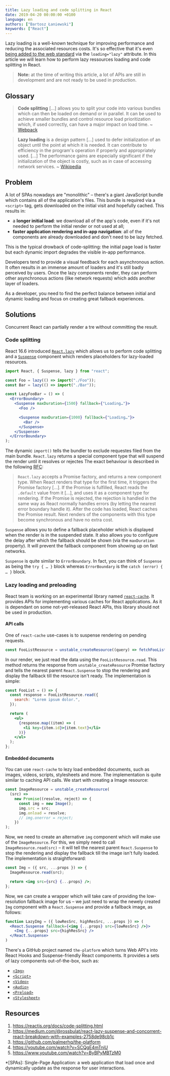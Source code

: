 ```yaml
---
title: Lazy loading and code splitting in React
date: 2019-04-20 00:00:00 +0100
language: en
authors: ["Bartosz Łaniewski"]
keywords: ["React"]
---
```


Lazy loading is a well-known technique for improving performance and reducing the associated resources costs. It's so effective that it's even [being added to the web standard](https://github.com/whatwg/html/pull/3752) via the `loading="lazy"` attribute. In this article we will learn how to perform lazy ressources loading and code splitting in React.

> **Note:** at the time of writing this article, a lot of APIs are still in development and are not ready to be used in production.

## Glossary

> **Code splitting** […] allows you to split your code into various bundles which can then be loaded on demand or in parallel. It can be used to achieve smaller bundles and control resource load prioritization which, if used correctly, can have a major impact on load time. ~ [Webpack](https://webpack.js.org/guides/code-splitting/)

> **Lazy loading** is a design pattern […] used to defer initialization of an object until the point at which it is needed. It can contribute to efficiency in the program's operation if properly and appropriately used. […] The performance gains are especially significant if the initialization of the object is costly, such as in case of accessing network services. ~ [Wikipedia](https://en.wikipedia.org/wiki/Lazy_loading)

## Problem

A lot of SPAs nowadays are "monolithic" – there's a giant JavaScript bundle which contains all of the application's files. This bundle is required via a `<script>` tag, gets downloaded on the initial visit and hopefully cached. This results in:

- a **longer initial load**: we download all of the app's code, even if it's not needed to perform the initial render or not used at all;
- **faster application rendering and in-app navigation**: all of the components are already downloaded and don't need to be lazy fetched.

This is the typical drowback of code-splitting: the initial page load is faster but each dynamic import degrades the visible in-app performance.

Developers tend to provide a visual feedback for each asynchronous action. It often results in an immense amount of loaders and it's still badly perceived by users. Once the lazy components render, they can perform other asynchronous actions (like network requests) which adds another layer of loaders.

As a developer, you need to find the perfect balance between initial and dynamic loading and focus on creating great fallback experiences.

## Solutions

Concurrent React can partially render a tre without committing the result.

### Code splitting

React 16.6 introduced [`React.lazy`](https://reactjs.org/docs/code-splitting.html#reactlazy) which allows us to perform code splitting and a [`Suspense`](https://reactjs.org/docs/code-splitting.html#suspense) component which renders placeholders for lazy-loaded resources.

```jsx
import React, { Suspense, lazy } from "react";

const Foo = lazy(() => import("./Foo"));
const Bar = lazy(() => import("./Bar"));

const LazyFooBar = () => (
  <ErrorBoundary>
    <Suspense maxDuration={1500} fallback={"Loading…"}>
      <Foo />

      <Suspense maxDuration={1000} fallback={"Loading…"}>
        <Bar />
      </Suspense>
    </Suspense>
  </ErrorBoundary>
);
```

The dynamic `import()` tells the bundler to exclude requestes filed from the main bundle. `React.lazy` returns a special component type that will suspend the render until it resolves or rejectes The exact behaviour is described in the following [RFC](https://github.com/reactjs/rfcs/blob/master/text/0064-lazy.md):

> `React.lazy` accepts a Promise factory, and returns a new component type. When React renders that type for the first time, it triggers the Promise factory […]. If the Promise is fulfilled, React reads the `.default` value from it […], and uses it as a component type for rendering. If the Promise is rejected, the rejection is handled in the same way as React normally handles errors (by letting the nearest error boundary handle it). After the code has loaded, React caches the Promise result. Next renders of the components with this type become synchronous and have no extra cost.

`Suspense` allows you to define a fallback placeholder which is displayed when the render is in the suspended state. It also allows you to configure the delay after which the fallback should be shown (via the `maxDuration` property). It will prevent the fallback component from showing up on fast networks.

`Suspense` is quite similar to `ErrorBoundary`. In fact, you can think of `Suspense` as being the `try { … }` block whereas `ErrorBoundary` is the `catch (error) { … }` block.

### Lazy loading and preloading

React team is working on an experimental library named [`react-cache`](https://github.com/facebook/react/tree/master/packages/react-cache). It provides APIs for implementing various caches for React applications. As it is dependant on some not-yet-released React APIs, this library should not be used in production.

#### API calls

One of `react-cache` use-cases is to suspense rendering on pending requests.

```javascript
const FooListResource = unstable_createResource((query) => fetchFooList(query));
```

In our render, we just read the data using the `FooListResource.read`. This method returns the response from `unstable_createResource` Promise factory and tells the nearest parent `React.Suspense` to stop the rendering and display the fallback till the resource isn't ready. The implementation is simple:

```jsx
const FooList = () => {
  const response = FooListResource.read({
    search: "Lorem ipsum dolor.",
  });

  return (
    <ul>
      {response.map((item) => (
        <li key={item.id}>{item.text}</li>
      ))}
    </ul>
  );
};
```

#### Embedded documents

You can use `react-cache` to lezy load embedded documents, such as images, videos, scripts, stylesheets and more. The implementation is quite similar to caching API calls. We start with creating a Image resource:

```javascript
const ImageResource = unstable_createResource(
  (src) =>
    new Promise((resolve, reject) => {
      const img = new Image();
      img.src = src;
      img.onload = resolve;
      // img.onerror = reject;
    })
);
```

Now, we need to create an alternative `img` component which will make use of the `ImageResource`. For this, we simply need to call `ImageResource.read(src)` – it will tell the nearest parent `React.Suspense` to stop the rendering and display the fallback till the image isn't fully loaded. The implementation is straightforward:

```jsx
const Img = ({ src, ...props }) => {
  ImageResource.read(src);

  return <img src={src} {...props} />;
};
```

Now, we can create a wrapper which will take care of providing the low-resolution fallback image for us – we just need to wrap the newely created `Img` component with a `React.Suspense` and provide a fallback image, as follows:

```jsx
function LazyImg = ({ lowResSrc, highResSrc, ...props }) => (
  <React.Suspense fallback={<img {...props} src={lowResSrc} />}>
    <Img {...props} src={highResSrc} />
  </React.Suspense>
)
```

There's a GitHub project named `the-platform` which turns Web API's into React Hooks and Suspense-friendly React components. It provides a sets of lazy components out-of-the-box, such as:

- [`<Img>`](https://github.com/palmerhq/the-platform#img)
- [`<Script>`](https://github.com/palmerhq/the-platform#script)
- [`<Video>`](https://github.com/palmerhq/the-platform#video)
- [`<Audio>`](https://github.com/palmerhq/the-platform#audio)
- [`<Preload>`](https://github.com/palmerhq/the-platform#preload)
- [`<Stylesheet>`](https://github.com/palmerhq/the-platform#stylesheet)

## Resources

1. https://reactjs.org/docs/code-splitting.html
2. https://medium.com/@rossbulat/react-lazy-suspense-and-concorrent-react-breakdown-with-examples-2758de98cb1c
3. https://github.com/palmerhq/the-platform
4. https://youtube.com/watch?v=SCQgE4mTnjU
5. https://www.youtube.com/watch?v=ByBPyMBTzM0

*[SPAs]: Single-Page Application: a web application that load once and dynamically update as the response for user interactions.

